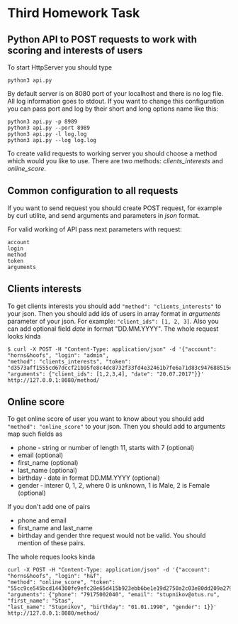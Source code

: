 # Third Homework Task
## Python API to POST requests to work with scoring and interests of users

To start HttpServer you should type 
```
python3 api.py 
```
By default server is on 8080 port of your localhost and there is no log file. All log information goes to stdout.
If you want to change this configuration you can pass port and log by their short and long options name like this:
```
python3 api.py -p 8989
python3 api.py --port 8989
python3 api.py -l log.log
python3 api.py --log log.log
```

To create valid requests to working server you should choose a method which would you like to use.
There are two methods: *clients_interests* and *online_score*.

## Common configuration to all requests

If you want to send request you should create POST request, for example by curl utilite, and send arguments and
parameters in *json* format.

For valid working of API pass next parameters with request:
```
account
login
method 
token
arguments
```
## Clients interests

To get clients interests you should add ```"method": "clients_interests"``` to your json. Then you should add ids of
users in array format in *arguments* parameter of your json. For example: ```"client_ids": [1, 2, 3]```. Also you can
add optional field *date* in format "DD.MM.YYYY". The whole request looks kinda
```
$ curl -X POST -H "Content-Type: application/json" -d '{"account": "horns&hoofs", "login": "admin",
"method": "clients_interests", "token":
"d3573aff1555cd67dccf21b95fe8c4dc8732f33fd4e32461b7fe6a71d83c947688515e36774c00fb630b039fe2223c991f045f13f2",
"arguments": {"client_ids": [1,2,3,4], "date": "20.07.2017"}}' http://127.0.0.1:8080/method/
```

## Online score

To get online score of user you want to know about you should add ```"method": "online_score"``` to your json. Then you
should add to arguments map such fields as

* phone ‐ string or number of length 11, starts with 7 (optional)
* email (optional)
* first_name (optional)
* last_name (optional)
* birthday ‐ date in format DD.MM.YYYY (optional)
* gender ‐ interer 0, 1, 2, where 0 is unknown, 1 is Male, 2 is Female (optional)

If you don't add one of pairs
* phone and email
* first_name and last_name
* birthday and gender
thre request would not be valid. You should mention of these pairs.

The whole reques looks kinda
```
curl -X POST -H "Content-Type: application/json" -d '{"account": "horns&hoofs", "login": "h&f",
"method": "online_score", "token":
"55cc9ce545bcd144300fe9efc28e65d415b923ebb6be1e19d2750a2c03e80dd209a27954dca045e5bb12418e7d89b6d718a9e35af3",
"arguments": {"phone": "79175002040", "email": "stupnikov@otus.ru", "first_name": "Stas",
"last_name": "Stupnikov", "birthday": "01.01.1990", "gender": 1}}' http://127.0.0.1:8080/method/
```

